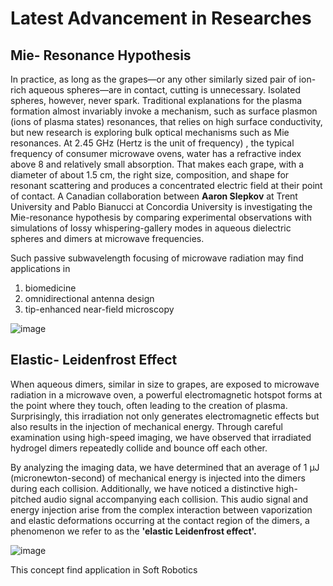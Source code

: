 
# Latest Advancement in Researches #


## Mie- Resonance Hypothesis ##

In practice, as long as the grapes—or any other similarly sized pair of ion-rich aqueous spheres—are in contact, cutting is unnecessary. Isolated spheres, however, never spark. Traditional explanations for the plasma formation almost invariably invoke a mechanism, such as surface plasmon (ions of plasma states) resonances, that relies on high surface conductivity, but new research is exploring bulk optical mechanisms such as Mie resonances. At 2.45 GHz (Hertz is the unit of frequency) , the typical frequency of consumer microwave ovens, water has a refractive index above 8 and relatively small absorption. That makes each grape, with a diameter of about 1.5 cm, the right size, composition, and shape for resonant scattering and produces a concentrated electric field at their point of contact. A Canadian collaboration between **Aaron Slepkov** at Trent University and Pablo Bianucci at Concordia University is investigating the Mie-resonance hypothesis by comparing experimental observations with simulations of lossy whispering-gallery modes in aqueous dielectric spheres and dimers at microwave frequencies. 

Such passive subwavelength focusing of microwave radiation may find applications in 
1) biomedicine <br> 
2) omnidirectional antenna design <br>
3) tip-enhanced near-field microscopy <br>

![image](https://github.com/Riddhiman2005/Fruitful-Discoveries-Exploring-the-Phenomenon-of-Microwave-Induced-Plasma-in-Grapes/assets/130882317/89785aea-95e4-4976-901e-12892617bb1b)



## Elastic- Leidenfrost Effect ##

When aqueous dimers, similar in size to grapes, are exposed to microwave radiation in a microwave oven, a powerful electromagnetic hotspot forms at the point where they touch, often leading to the creation of plasma. Surprisingly, this irradiation not only generates electromagnetic effects but also results in the injection of mechanical energy. Through careful examination using high-speed imaging, we have observed that irradiated hydrogel dimers repeatedly collide and bounce off each other.

By analyzing the imaging data, we have determined that an average of 1 μJ (micronewton-second) of mechanical energy is injected into the dimers during each collision. Additionally, we have noticed a distinctive high-pitched audio signal accompanying each collision. This audio signal and energy injection arise from the complex interaction between vaporization and elastic deformations occurring at the contact region of the dimers, a phenomenon we refer to as the **'elastic Leidenfrost effect'.**



![image](https://github.com/Riddhiman2005/Fruitful-Discoveries-Exploring-the-Phenomenon-of-Microwave-Induced-Plasma-in-Grapes/assets/130882317/ee1484d7-8b1c-46ed-833c-9cc2ac0e4cc4)


This concept find application in Soft Robotics
